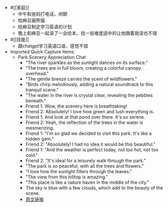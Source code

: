 - #[[家庭]]
    - 中午和爸妈打电话，闲聊
    - 给麻豆画熊猫
    - 给麻豆制定学习英语的计划
    - 晚上和麻豆一起读了一会绘本，找一些难度适中的让他跟着我读也不错
- #[[技能]]
    - 跟chatgpt学习英语口语，感觉不错
- Imported Quick Capture items:
    - Park Scenery Appreciation Chat
        - "The river sparkles as the sunlight dances on its surface."
        - "The trees are in full bloom, creating a colorful canopy overhead."
        - "The gentle breeze carries the scent of wildflowers."
        - "Birds chirp melodiously, adding a natural soundtrack to this tranquil scene."
        - "The water in the river is crystal clear, revealing the pebbles beneath."
        - Friend 1: Wow, the scenery here is breathtaking!
        - Friend 2: Absolutely! I love how green and lush everything is.
        - Friend 1: And look at that pond over there. It's so serene.
        - Friend 2: Yeah, the reflection of the trees in the water is mesmerizing.
        - Friend 1: "I'm so glad we decided to visit this park. It's like a hidden gem."
        - Friend 2: "Absolutely! I had no idea it would be this beautiful."
        - Friend 1: "And the weather is perfect today, not too hot, not too cold."
        - Friend 2: "It's ideal for a leisurely walk through the park."
        - "The park is so peaceful, with all the trees and flowers."
        - "I love how the sunlight filters through the leaves."
        - "The view from this hilltop is amazing."
        - "This place is like a nature haven in the middle of the city."
        - The sky is blue with a few clouds, which add to the beauty of the scene.
        - [原文链接](https://chat.openai.com/share/acae31d1-16a4-40b8-ab85-270b26b4cdf5)
